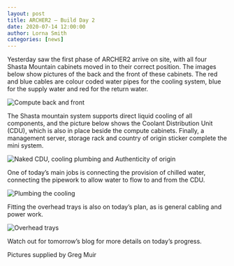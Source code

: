 ```yaml
---
layout: post
title: ARCHER2 – Build Day 2
date: 2020-07-14 12:00:00
author: Lorna Smith
categories: [news]
---
```




Yesterday saw the first phase of ARCHER2 arrive on site, with all four Shasta Mountain cabinets moved in to their correct position. The images below show pictures of the back and the front of these cabinets. The red and blue cables are colour coded water pipes for the cooling system, blue for the supply water and red for the return water. 



<img src="{{ site.baseurl }}/img/news/2020-07-14-pic1.png" alt="Compute back and front" />


The Shasta mountain system supports direct liquid cooling of all components, and the picture below shows the Coolant Distribution Unit (CDU), which is also in place beside the compute cabinets. Finally, a management server, storage rack and country of origin sticker complete the mini system.  


<img src="{{ site.baseurl }}/img/news/2020-07-14-pic2.png" alt="Naked CDU, cooling plumbing and Authenticity of origin" />

One of today’s main jobs is connecting the provision of chilled water, connecting the pipework to allow water to flow to and from the CDU.  


<img src="{{ site.baseurl }}/img/news/2020-07-14-pic3.png" alt="Plumbing the cooling" />

Fitting the overhead trays is also on today’s plan, as is general cabling and power work. 



<img src="{{ site.baseurl }}/img/news/2020-07-14-pic4.png" alt="Overhead trays" />

Watch out for tomorrow’s blog for more details on today’s progress. 




Pictures supplied by Greg Muir

 


